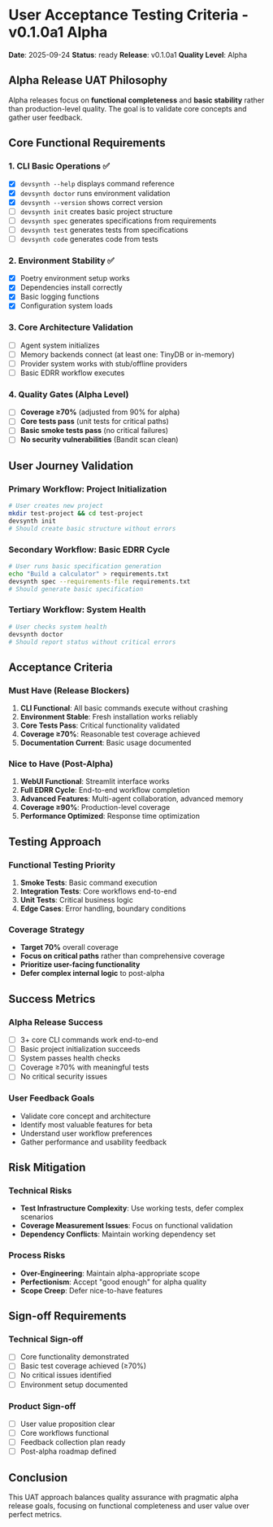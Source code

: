 # User Acceptance Testing Criteria - v0.1.0a1 Alpha

**Date**: 2025-09-24
**Status**: ready
**Release**: v0.1.0a1
**Quality Level**: Alpha

## Alpha Release UAT Philosophy

Alpha releases focus on **functional completeness** and **basic stability** rather than production-level quality. The goal is to validate core concepts and gather user feedback.

## Core Functional Requirements

### 1. CLI Basic Operations ✅
- [x] `devsynth --help` displays command reference
- [x] `devsynth doctor` runs environment validation
- [x] `devsynth --version` shows correct version
- [ ] `devsynth init` creates basic project structure
- [ ] `devsynth spec` generates specifications from requirements
- [ ] `devsynth test` generates tests from specifications
- [ ] `devsynth code` generates code from tests

### 2. Environment Stability ✅
- [x] Poetry environment setup works
- [x] Dependencies install correctly
- [x] Basic logging functions
- [x] Configuration system loads

### 3. Core Architecture Validation
- [ ] Agent system initializes
- [ ] Memory backends connect (at least one: TinyDB or in-memory)
- [ ] Provider system works with stub/offline providers
- [ ] Basic EDRR workflow executes

### 4. Quality Gates (Alpha Level)
- [ ] **Coverage ≥70%** (adjusted from 90% for alpha)
- [ ] **Core tests pass** (unit tests for critical paths)
- [ ] **Basic smoke tests pass** (no critical failures)
- [ ] **No security vulnerabilities** (Bandit scan clean)

## User Journey Validation

### Primary Workflow: Project Initialization
```bash
# User creates new project
mkdir test-project && cd test-project
devsynth init
# Should create basic structure without errors
```

### Secondary Workflow: Basic EDRR Cycle
```bash
# User runs basic specification generation
echo "Build a calculator" > requirements.txt
devsynth spec --requirements-file requirements.txt
# Should generate basic specification
```

### Tertiary Workflow: System Health
```bash
# User checks system health
devsynth doctor
# Should report status without critical errors
```

## Acceptance Criteria

### Must Have (Release Blockers)
1. **CLI Functional**: All basic commands execute without crashing
2. **Environment Stable**: Fresh installation works reliably
3. **Core Tests Pass**: Critical functionality validated
4. **Coverage ≥70%**: Reasonable test coverage achieved
5. **Documentation Current**: Basic usage documented

### Nice to Have (Post-Alpha)
1. **WebUI Functional**: Streamlit interface works
2. **Full EDRR Cycle**: End-to-end workflow completion
3. **Advanced Features**: Multi-agent collaboration, advanced memory
4. **Coverage ≥90%**: Production-level coverage
5. **Performance Optimized**: Response time optimization

## Testing Approach

### Functional Testing Priority
1. **Smoke Tests**: Basic command execution
2. **Integration Tests**: Core workflows end-to-end
3. **Unit Tests**: Critical business logic
4. **Edge Cases**: Error handling, boundary conditions

### Coverage Strategy
- **Target 70%** overall coverage
- **Focus on critical paths** rather than comprehensive coverage
- **Prioritize user-facing functionality**
- **Defer complex internal logic** to post-alpha

## Success Metrics

### Alpha Release Success
- [ ] 3+ core CLI commands work end-to-end
- [ ] Basic project initialization succeeds
- [ ] System passes health checks
- [ ] Coverage ≥70% with meaningful tests
- [ ] No critical security issues

### User Feedback Goals
- Validate core concept and architecture
- Identify most valuable features for beta
- Understand user workflow preferences
- Gather performance and usability feedback

## Risk Mitigation

### Technical Risks
- **Test Infrastructure Complexity**: Use working tests, defer complex scenarios
- **Coverage Measurement Issues**: Focus on functional validation
- **Dependency Conflicts**: Maintain working dependency set

### Process Risks
- **Over-Engineering**: Maintain alpha-appropriate scope
- **Perfectionism**: Accept "good enough" for alpha quality
- **Scope Creep**: Defer nice-to-have features

## Sign-off Requirements

### Technical Sign-off
- [ ] Core functionality demonstrated
- [ ] Basic test coverage achieved (≥70%)
- [ ] No critical issues identified
- [ ] Environment setup documented

### Product Sign-off
- [ ] User value proposition clear
- [ ] Core workflows functional
- [ ] Feedback collection plan ready
- [ ] Post-alpha roadmap defined

## Conclusion

This UAT approach balances quality assurance with pragmatic alpha release goals, focusing on functional completeness and user value over perfect metrics.
